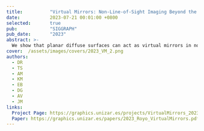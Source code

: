 ```yaml
---
title:          "Virtual Mirrors: Non-Line-of-Sight Imaging Beyond the Third Bounce"
date:           2023-07-21 00:01:00 +0800
selected:       true
pub:            "SIGGRAPH"
pub_date:       "2023"
abstract: >-
  We show that planar diffuse surfaces can act as virtual mirrors in non-line-of-sight (NLOS) imaging when using structured light modulation at centimeter-scale wavelengths. Leveraging this effect, we extend NLOS imaging beyond the third bounce, enabling the reconstruction of mirror reflections of objects hidden around two corners.
cover:  /assets/images/covers/2023_VM_2.png
authors:
  - DR
  - TS
  - AM
  - KM
  - EB
  - DG
  - AV
  - JM
links:
  Project Page: https://graphics.unizar.es/projects/VirtualMirrors_2023/
  Paper: https://graphics.unizar.es/papers/2023_Royo_VirtualMirrors.pdf
---
```

